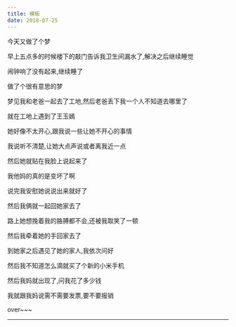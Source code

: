 ```yaml
---
title: 模板
date: 2018-07-25
---
```


今天又做了个梦

早上五点多的时候楼下的敲门告诉我卫生间漏水了,解决之后继续睡觉

闹钟响了没有起来,继续睡了

做了个很有意思的梦

梦见我和老爸一起去了工地,然后老爸丢下我一个人不知道去哪里了

就在工地上遇到了王玉嫣

她好像不太开心,跟我说一些让她不开心的事情

我说听不清楚,让她大点声说或者离我近一点

然后她就贴在我脸上说起来了

我他妈的真的是变坏了啊

说完我安慰她说说出来就好了

然后我俩就一起回她家去了

路上她想挽着我的胳膊都不会,还被我取笑了一顿

然后我牵着她的手回家去了

到她家之后遇见了她的家人,我依次问好

然后我不知道怎么滴就买了个新的小米手机

然后我妈就出现了,问我花了多少钱

我就跟我妈说需不需要发票,要不要报销

over~~~


---
